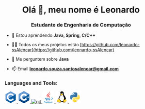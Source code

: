 <h1 align="center">Olá 👋, meu nome é Leonardo</h1>
<h3 align="center">Estudante de Engenharia de Computação</h3>


- 🌱 Estou aprendendo **Java, Spring, C/C++**

- 👨‍💻 Todos os meus projetos estão [https://github.com/leonardo-ssAlencar](https://github.com/leonardo-ssAlencar)

- 💬 Me perguntem sobre **Java**

- 📫 Email **leonardo.souza.santosalencar@gmail.com**


<h3 align="left">Languages and Tools:</h3>
<p align="left"> 
  <a href="https://www.cprogramming.com/" target="_blank">  <img src="https://raw.githubusercontent.com/devicons/devicon/master/icons/c/c-original.svg" alt="c" width="40" height="40"/> </a> 
 <a href="https://www.w3schools.com/cpp/" target="_blank"> <img src="https://raw.githubusercontent.com/devicons/devicon/master/icons/cplusplus/cplusplus-original.svg" alt="cplusplus" width="40" height="40"/> </a> 
<a href="https://git-scm.com/" target="_blank"> <img src="https://www.vectorlogo.zone/logos/git-scm/git-scm-icon.svg" alt="git" width="40" height="40"/> </a> 
  <a href="https://www.java.com" target="_blank"> <img src="https://raw.githubusercontent.com/devicons/devicon/master/icons/java/java-original.svg" alt="java" width="40" height="40"/> </a> 
  <a href="https://www.linux.org/" target="_blank"> <img src="https://raw.githubusercontent.com/devicons/devicon/master/icons/linux/linux-original.svg" alt="linux" width="40" height="40"/> </a> 
  <a href="https://www.python.org" target="_blank"> <img src="https://raw.githubusercontent.com/devicons/devicon/master/icons/python/python-original.svg" alt="python" width="40" height="40"/> </a>
